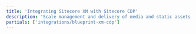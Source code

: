 ```yaml
---
title: 'Integrating Sitecore XM with Sitecore CDP'
description: 'Scale management and delivery of media and static assets'
partials: ['integrations/blueprint-xm-cdp']
---
```

